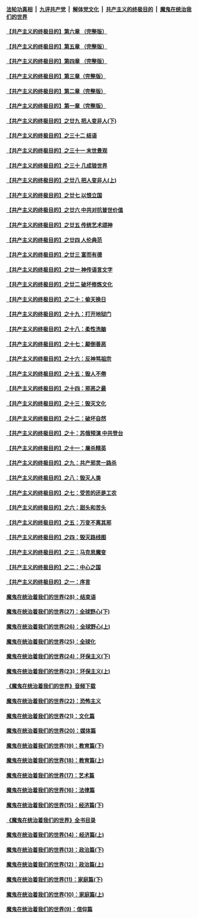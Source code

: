 ####  [法轮功真相](../../../../basic/blob/master/README.md?t=11241801) &nbsp;|&nbsp; [九评共产党](../../../../9ping.md/blob/master/README.md?t=11241801) &nbsp;|&nbsp; [解体党文化](../../../../jtdwh.md/blob/master/README.md?t=11241801)  &nbsp;|&nbsp; [共产主义的终极目的](../../../../gczydzjmd.md/blob/master/README.md?t=11241801) &nbsp;|&nbsp; [魔鬼在统治我们的世界](../../../../mgztzwmdsj.md/blob/master/README.md?t=11241801) 

#### [【共产主义的终极目的】第六章 （完整版）](../pages/nsc422/n11428913.md?t=11241801) 

#### [【共产主义的终极目的】第五章 （完整版）](../pages/nsc422/n11428912.md?t=11241801) 

#### [【共产主义的终极目的】第四章 （完整版）](../pages/nsc422/n11428907.md?t=11241801) 

#### [【共产主义的终极目的】第三章（完整版）](../pages/nsc422/n11428848.md?t=11241801) 

#### [【共产主义的终极目的】第二章（完整版）](../pages/nsc422/n11428831.md?t=11241801) 

#### [【共产主义的终极目的】第一章（完整版）](../pages/nsc422/n11417651.md?t=11241801) 

#### [【共产主义的终极目的】之廿九 把人变非人(下)](../pages/nsc422/n11344140.md?t=11241801) 

#### [【共产主义的终极目的】之三十二 结语](../pages/nsc422/n11360535.md?t=11241801) 

#### [【共产主义的终极目的】之三十一 末世景观](../pages/nsc422/n11351129.md?t=11241801) 

#### [【共产主义的终极目的】之三十 几成狼世界](../pages/nsc422/n11348280.md?t=11241801) 

#### [【共产主义的终极目的】之廿八 把人变非人(上)](../pages/nsc422/n11340492.md?t=11241801) 

#### [【共产主义的终极目的】之廿七 以恨立国](../pages/nsc422/n11336944.md?t=11241801) 

#### [【共产主义的终极目的】之廿六 中共对抗普世价值](../pages/nsc422/n11324785.md?t=11241801) 

#### [【共产主义的终极目的】之廿五 传统艺术颂神](../pages/nsc422/n11296396.md?t=11241801) 

#### [【共产主义的终极目的】之廿四 人伦典范](../pages/nsc422/n11296397.md?t=11241801) 

#### [【共产主义的终极目的】之廿三 富而有德](../pages/nsc422/n11283598.md?t=11241801) 

#### [【共产主义的终极目的】之廿一 神传语言文字](../pages/nsc422/n11263265.md?t=11241801) 

#### [【共产主义的终极目的】之廿二 破坏修炼文化](../pages/nsc422/n11245728.md?t=11241801) 

#### [【共产主义的终极目的】之二十：偷天换日](../pages/nsc422/n11238846.md?t=11241801) 

#### [【共产主义的终极目的】之十九：打开地狱门](../pages/nsc422/n11206376.md?t=11241801) 

#### [【共产主义的终极目的】之十八：柔性洗脑](../pages/nsc422/n11199994.md?t=11241801) 

#### [【共产主义的终极目的】之十七：颠倒善恶](../pages/nsc422/n11179782.md?t=11241801) 

#### [【共产主义的终极目的】之十六：反神骂祖宗](../pages/nsc422/n11166798.md?t=11241801) 

#### [【共产主义的终极目的】之十五：毁人不倦](../pages/nsc422/n11166792.md?t=11241801) 

#### [【共产主义的终极目的】之十四：邪恶之最](../pages/nsc422/n11150249.md?t=11241801) 

#### [【共产主义的终极目的】之十三：毁灭文化](../pages/nsc422/n11135227.md?t=11241801) 

#### [【共产主义的终极目的】之十二：破坏自然](../pages/nsc422/n11135214.md?t=11241801) 

#### [【共产主义的终极目的】之十：苏俄预演 中共登台](../pages/nsc422/n11118424.md?t=11241801) 

#### [【共产主义的终极目的】之十一：屠杀精英](../pages/nsc422/n11118442.md?t=11241801) 

#### [【共产主义的终极目的】之九：共产邪灵一路杀](../pages/nsc422/n11114139.md?t=11241801) 

#### [【共产主义的终极目的】之八：毁灭人类](../pages/nsc422/n11108503.md?t=11241801) 

#### [【共产主义的终极目的】之七：受苦的还是工农](../pages/nsc422/n11101809.md?t=11241801) 

#### [【共产主义的终极目的】之六：甜头和苦头](../pages/nsc422/n11096971.md?t=11241801) 

#### [【共产主义的终极目的】之五：万变不离其邪](../pages/nsc422/n11091285.md?t=11241801) 

#### [【共产主义的终极目的】之四：毁灭路线图](../pages/nsc422/n11086284.md?t=11241801) 

#### [【共产主义的终极目的】之三：马克思魔变](../pages/nsc422/n11061941.md?t=11241801) 

#### [【共产主义的终极目的】之二：中心之国](../pages/nsc422/n11047728.md?t=11241801) 

#### [【共产主义的终极目的】之一：序言](../pages/nsc422/n11086077.md?t=11241801) 

#### [魔鬼在统治着我们的世界(28)：结束语](../pages/nsc422/n10936246.md?t=11241801) 

#### [魔鬼在统治着我们的世界(27)：全球野心(下)](../pages/nsc422/n10928319.md?t=11241801) 

#### [魔鬼在统治着我们的世界(26)：全球野心(上)](../pages/nsc422/n10900318.md?t=11241801) 

#### [魔鬼在统治着我们的世界(25)：全球化](../pages/nsc422/n10788205.md?t=11241801) 

#### [魔鬼在统治着我们的世界(24)：环保主义(下)](../pages/nsc422/n10695307.md?t=11241801) 

#### [魔鬼在统治着我们的世界(23)：环保主义(上)](../pages/nsc422/n10688613.md?t=11241801) 

#### [《魔鬼在统治着我们的世界》音频下载](../pages/nsc422/n10635553.md?t=11241801) 

#### [魔鬼在统治着我们的世界(22)：恐怖主义](../pages/nsc422/n10614727.md?t=11241801) 

#### [魔鬼在统治着我们的世界(21)：文化篇](../pages/nsc422/n10597706.md?t=11241801) 

#### [魔鬼在统治着我们的世界(20)：媒体篇](../pages/nsc422/n10586579.md?t=11241801) 

#### [魔鬼在统治着我们的世界(19)：教育篇(下)](../pages/nsc422/n10564808.md?t=11241801) 

#### [魔鬼在统治着我们的世界(18)：教育篇(上)](../pages/nsc422/n10526970.md?t=11241801) 

#### [魔鬼在统治着我们的世界(17)：艺术篇](../pages/nsc422/n10499093.md?t=11241801) 

#### [魔鬼在统治着我们的世界(16)：法律篇](../pages/nsc422/n10485969.md?t=11241801) 

#### [魔鬼在统治着我们的世界(15)：经济篇(下)](../pages/nsc422/n10469975.md?t=11241801) 

#### [《魔鬼在统治着我们的世界》全书目录](../pages/nsc422/n10464261.md?t=11241801) 

#### [魔鬼在统治着我们的世界(14)：经济篇(上)](../pages/nsc422/n10457370.md?t=11241801) 

#### [魔鬼在统治着我们的世界(13)：政治篇(下)](../pages/nsc422/n10448270.md?t=11241801) 

#### [魔鬼在统治着我们的世界(12)：政治篇(上)](../pages/nsc422/n10444576.md?t=11241801) 

#### [魔鬼在统治着我们的世界(11)：家庭篇(下)](../pages/nsc422/n10440961.md?t=11241801) 

#### [魔鬼在统治着我们的世界(10)：家庭篇(上)](../pages/nsc422/n10435448.md?t=11241801) 

#### [魔鬼在统治着我们的世界(9)：信仰篇](../pages/nsc422/n10432159.md?t=11241801) 

